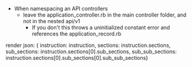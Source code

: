 * When namespacing an API controllers
    - leave the application_controller.rb in the main controller folder, and not in the nested api/v1
        * If you don't this throws a uninitialized constant error and references the application_record.rb

render json: { instruction: instruction, sections: instruction.sections, sub_sections: instruction.sections[0].sub_sections, sub_sub_sections:  instruction.sections[0].sub_sections[0].sub_sub_sections}